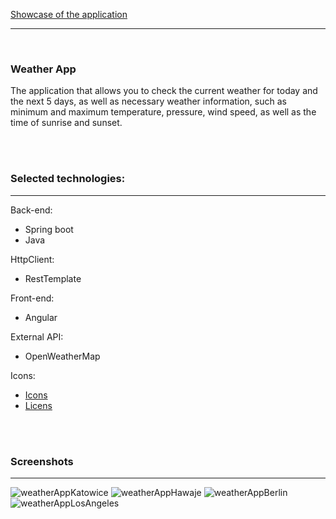 [Showcase of the application](https://youtu.be/Ywjvjaadyec?si=BbAYDRuYej_zi5vz)

---

<br>


### Weather App


The application that allows you to check the current weather for today and the next 5 days,
as well as necessary weather information, such as minimum and maximum temperature, pressure, 
wind speed, as well as the time of sunrise and sunset.


<br>
<br>

### Selected technologies:

---
Back-end:
- Spring boot
- Java

HttpClient:
- RestTemplate

Front-end:
- Angular
  
External API:
- OpenWeatherMap

Icons:

- [Icons](https://www.dovora.com/resources/weather-icons/)
- [Licens](https://creativecommons.org/licenses/by-sa/4.0/)


<br>
<br>

### Screenshots
---
![weatherAppKatowice](https://github.com/AleksanderBanasiak/weatherApp/assets/147528750/ae7455b6-0ba1-4f7d-860a-90f304c4b0bc)
![weatherAppHawaje](https://github.com/AleksanderBanasiak/weatherApp/assets/147528750/4cdc1090-5462-487a-ab20-719561aba8b5)
![weatherAppBerlin](https://github.com/AleksanderBanasiak/weatherApp/assets/147528750/9c930b61-7a3b-4a41-9607-269af1f0c8dd)
![weatherAppLosAngeles](https://github.com/AleksanderBanasiak/weatherApp/assets/147528750/ce089b3e-f6ae-41d7-bf52-7dbe56e98dc5)

